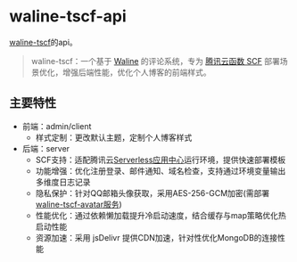 # waline-tscf-api

[waline-tscf](https://github.com/abiscuitx/waline-tscf)的api。

> waline-tscf：一个基于 [Waline](https://github.com/walinejs/waline) 的评论系统，专为 [腾讯云函数 SCF](https://cloud.tencent.com/product/scf) 部署场景优化，增强后端性能，优化个人博客的前端样式。

## 主要特性

- 前端：admin/client
  - 样式定制：更改默认主题，定制个人博客样式
- 后端：server
  - SCF支持：适配腾讯云[Serverless应用中心](https://cloud.tencent.com/product/scf)运行环境，提供快速部署模板
  - 功能增强：优化注册登录、邮件通知、域名检查，支持通过环境变量输出多维度日志记录
  - 隐私保护：针对QQ邮箱头像获取，采用AES-256-GCM加密(需部署[waline-tscf-avatar服务](https://github.com/abiscuitx/waline-tscf-avatar))
  - 性能优化：通过依赖懒加载提升冷启动速度，结合缓存与map策略优化热启动性能
  - 资源加速：采用 jsDelivr 提供CDN加速，针对性优化MongoDB的连接性能
